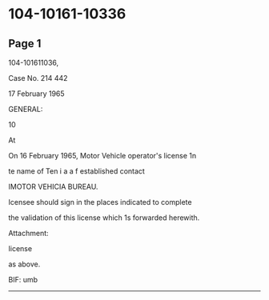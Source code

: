 # 104-10161-10336

## Page 1

104-101611036,

Case No. 214 442

17 February 1965

GENERAL:

10

At

On 16 February 1965, Motor Vehicle operator's license 1n

te name of Ten i a a f established contact

IMOTOR VEHICIA BUREAU.

Icensee should sign in the places indicated to complete

the validation of this license which 1s forwarded herewith.

Attachment:

Iicense

as above.

BIF: umb

---

